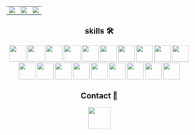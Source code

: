 <table>
  <tr>
    <td><img src="https://github-readme-stats.vercel.app/api?username=Kusoden&theme=transparent&show_icons=true&rank_icon=percentile&hide_border=true"/></td>
    <td><img src="https://github-readme-streak-stats.herokuapp.com/?user=Kusoden&theme=transparent&hide_border=true"/></td>
    <td><img src="https://github-readme-stats.vercel.app/api/top-langs/?username=Kusoden&theme=transparent&layout=compact&hide_border=true"/></td>
  </tr>
</table>

<h2 align="center">skills 🛠️</h2>

<section align="center">
<img src="https://cdn.jsdelivr.net/gh/devicons/devicon/icons/csharp/csharp-original.svg" height=45px/>
<img src="https://cdn.jsdelivr.net/gh/devicons/devicon@latest/icons/dotnetcore/dotnetcore-original.svg" height=45px/>
<img src="https://cdn.jsdelivr.net/gh/devicons/devicon@latest/icons/blazor/blazor-original.svg" height=45px />
<img src="https://cdn.jsdelivr.net/gh/devicons/devicon/icons/java/java-original.svg" height=45px/>
<img src="https://cdn.jsdelivr.net/gh/devicons/devicon/icons/php/php-original.svg" height=45px/>
<img src="https://cdn.jsdelivr.net/gh/devicons/devicon/icons/javascript/javascript-original.svg" height=45px/>
<img src="https://cdn.jsdelivr.net/gh/devicons/devicon/icons/html5/html5-original.svg" height=45px/>
<img src="https://cdn.jsdelivr.net/gh/devicons/devicon/icons/css3/css3-original.svg" height=45px/>
<img src="https://cdn.jsdelivr.net/gh/devicons/devicon@latest/icons/mongodb/mongodb-original-wordmark.svg" height=45px/>
<img src="https://cdn.jsdelivr.net/gh/devicons/devicon/icons/mysql/mysql-original-wordmark.svg" height=45px//>
<img src="https://cdn.jsdelivr.net/gh/devicons/devicon/icons/oracle/oracle-original.svg" height=45px />
<img src="https://cdn.jsdelivr.net/gh/devicons/devicon@latest/icons/mongodb/mongodb-original-wordmark.svg" height=45px/>
<img src="https://cdn.jsdelivr.net/gh/devicons/devicon/icons/firebase/firebase-plain.svg" height=45px/>
<img src="https://cdn.jsdelivr.net/gh/devicons/devicon/icons/visualstudio/visualstudio-plain.svg" height=45px/>
<img src="https://cdn.jsdelivr.net/gh/devicons/devicon/icons/vscode/vscode-original.svg" height=45px/>
<img src="https://cdn.jsdelivr.net/gh/devicons/devicon/icons/git/git-original.svg" height=45px/>
<img src="https://cdn.jsdelivr.net/gh/devicons/devicon@latest/icons/premierepro/premierepro-original.svg" height=45px/>
<img src="https://cdn.jsdelivr.net/gh/devicons/devicon@latest/icons/aftereffects/aftereffects-original.svg" height=45px/>
<img src="https://cdn.jsdelivr.net/gh/devicons/devicon@latest/icons/photoshop/photoshop-original.svg" height=45px/>
</section>
  
<h2 align="center">Contact 🤝</h2>

<section align="center">
<a href="https://www.linkedin.com/in/farzanatar/"><img src="https://cdn.jsdelivr.net/gh/devicons/devicon/icons/linkedin/linkedin-original.svg" width="60px" target="_blank" rel="noreferrer noopener"/></a>
</sectiion>
